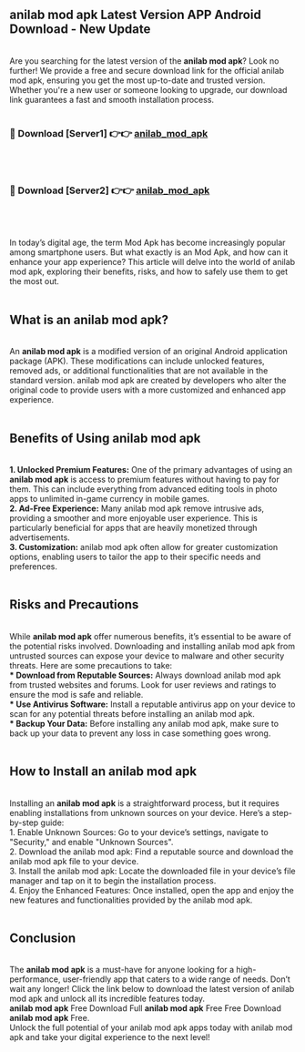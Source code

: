 ## anilab mod apk Latest Version APP Android Download - New Update
<br>
Are you searching for the latest version of the <strong>anilab mod apk</strong>? Look no further! We provide a free and secure download link for the official anilab mod apk, ensuring you get the most up-to-date and trusted version. Whether you're a new user or someone looking to upgrade, our download link guarantees a fast and smooth installation process.
<br>
<br>
<h3>🔴 Download [Server1] 👉👉 <a href="https://modyolo.store/anilab+mod+apk">anilab_mod_apk</a></h3><br>
<br>
<h3>🔴 Download [Server2] 👉👉 <a href="https://modyolo.store/anilab+mod+apk">anilab_mod_apk</a></h3><br>
<br>
<br>
In today’s digital age, the term Mod Apk has become increasingly popular among smartphone users. But what exactly is an Mod Apk, and how can it enhance your app experience? This article will delve into the world of anilab mod apk, exploring their benefits, risks, and how to safely use them to get the most out.
<br>
<br>
<h2>What is an anilab mod apk?</h2>
<br>
An <strong>anilab mod apk</strong> is a modified version of an original Android application package (APK). These modifications can include unlocked features, removed ads, or additional functionalities that are not available in the standard version. anilab mod apk are created by developers who alter the original code to provide users with a more customized and enhanced app experience.
<br>
<br>
<h2>Benefits of Using anilab mod apk</h2>
<br>
<strong> 1. Unlocked Premium Features:</strong> One of the primary advantages of using an <strong>anilab mod apk</strong> is access to premium features without having to pay for them. This can include everything from advanced editing tools in photo apps to unlimited in-game currency in mobile games.
<br>
<strong> 2. Ad-Free Experience:</strong> Many anilab mod apk remove intrusive ads, providing a smoother and more enjoyable user experience. This is particularly beneficial for apps that are heavily monetized through advertisements.
<br>
<strong> 3. Customization:</strong> anilab mod apk often allow for greater customization options, enabling users to tailor the app to their specific needs and preferences.
<br>
<br>
<h2>Risks and Precautions</h2>
<br>
While <strong>anilab mod apk</strong> offer numerous benefits, it’s essential to be aware of the potential risks involved. Downloading and installing anilab mod apk from untrusted sources can expose your device to malware and other security threats. Here are some precautions to take:
<br>
<strong> * Download from Reputable Sources:</strong> Always download anilab mod apk from trusted websites and forums. Look for user reviews and ratings to ensure the mod is safe and reliable.
<br>
<strong> * Use Antivirus Software:</strong> Install a reputable antivirus app on your device to scan for any potential threats before installing an anilab mod apk.
<br>
<strong> * Backup Your Data:</strong> Before installing any anilab mod apk, make sure to back up your data to prevent any loss in case something goes wrong.
<br>
<br>
<h2>How to Install an anilab mod apk</h2>
<br>
Installing an <strong>anilab mod apk</strong> is a straightforward process, but it requires enabling installations from unknown sources on your device. Here’s a step-by-step guide:
<br>
 1. Enable Unknown Sources: Go to your device’s settings, navigate to "Security," and enable "Unknown Sources".
<br>
 2. Download the anilab mod apk: Find a reputable source and download the anilab mod apk file to your device.
<br>
 3. Install the anilab mod apk: Locate the downloaded file in your device’s file manager and tap on it to begin the installation process.
<br>
 4. Enjoy the Enhanced Features: Once installed, open the app and enjoy the new features and functionalities provided by the anilab mod apk.
<br>
<br>
<h2><strong>Conclusion</strong></h2>
<br>
The <strong>anilab mod apk</strong> is a must-have for anyone looking for a high-performance, user-friendly app that caters to a wide range of needs. Don’t wait any longer! Click the link below to download the latest version of anilab mod apk and unlock all its incredible features today.
<br>
<strong>anilab mod apk</strong> Free Download Full <strong>anilab mod apk</strong> Free Free Download <strong>anilab mod apk</strong> Free.
<br>
Unlock the full potential of your anilab mod apk apps today with anilab mod apk and take your digital experience to the next level!